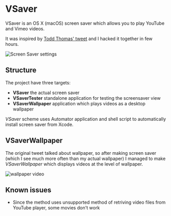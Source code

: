 # VSaver

VSaver is an OS X (macOS) screen saver which allows you to play YouTube and Vimeo videos.

It was inspired by [Todd Thomas' tweet](https://twitter.com/toddthomas/status/756352957738725376) and I hacked it together in few hours.

![Screen Saver settings](https://cloud.githubusercontent.com/assets/2470861/17103626/8fa827c8-527f-11e6-9fc9-09c45e144c83.png)

## Structure

The project have three targets: 

* **VSaver** the actual screen saver
* **VSaverTester** standalone application for testing the screensaver view
* **VSaverWallpaper** application which plays videos as a desktop wallpaper

*VSaver* scheme uses Automator application and shell script to automatically install screen saver from Xcode.

## VSaverWallpaper

The original tweet talked about wallpaper, so after making screen saver (which I see much more often than my actual wallpaper) I managed to make *VSaverWallpaper* which displays videos at the level of wallpaper.

![wallpaper video](https://cloud.githubusercontent.com/assets/2470861/17130381/84304abc-5318-11e6-873d-583e25c9c139.gif)

## Known issues

* Since the method uses unsupported method of retriving video files from YouTube player, some movies don't work
